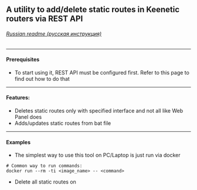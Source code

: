 ## A utility to add/delete static routes in Keenetic routers via REST API

###### [Russian readme (русская инструкция)](https://github.com/Noksa/gokeenapi/blob/main/README_ru.md)

---

#### Prerequisites
* To start using it, REST API must be configured first. Refer to this page to find out how to do that
---

#### Features:
* Deletes static routes only with specified interface and not all like Web Panel does
* Adds/updates static routes from bat file

---

#### Examples

* The simplest way to use this tool on PC/Laptop is just run via docker
```shell
# Common way to run commands:
docker run --rm -ti <image_name> -- <command>
```

* Delete all static routes on 